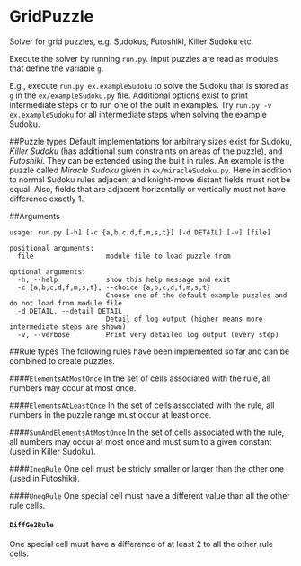 # GridPuzzle
Solver for grid puzzles, e.g. Sudokus, Futoshiki, Killer Sudoku etc.

Execute the solver by running `run.py`. Input puzzles are read as modules that define the variable `g`.

E.g., execute  `run.py ex.exampleSudoku` to solve the Sudoku that is stored as `g` in the `ex/exampleSudoku.py` file.
Additional options exist to print intermediate steps or to run one of the built in examples.
Try `run.py -v ex.exampleSudoku` for all intermediate steps when solving the example Sudoku.

##Puzzle types
Default implementations for arbitrary sizes exist for Sudoku,
_Killer Sudoku_ (has additional sum constraints on areas of the puzzle), and _Futoshiki_.
They can be extended using the built in rules.
An example is the puzzle called _Miracle Sudoku_ given in `ex/miracleSudoku.py`.
Here in addition to normal Sudoku rules adjacent and knight-move distant fields must not be equal.
Also, fields that are adjacent horizontally or vertically must not have difference exactly 1.


##Arguments

```
usage: run.py [-h] [-c {a,b,c,d,f,m,s,t}] [-d DETAIL] [-v] [file]

positional arguments:
  file                  module file to load puzzle from

optional arguments:
  -h, --help            show this help message and exit
  -c {a,b,c,d,f,m,s,t}, --choice {a,b,c,d,f,m,s,t}
                        Choose one of the default example puzzles and do not load from module file
  -d DETAIL, --detail DETAIL
                        Detail of log output (higher means more intermediate steps are shown)
  -v, --verbose         Print very detailed log output (every step)
```

##Rule types
The following rules have been implemented so far and can be combined to create puzzles.

####`ElementsAtMostOnce`
In the set of cells associated with the rule, all numbers may occur at most once.

####`ElementsAtLeastOnce`
In the set of cells associated with the rule, all numbers in the puzzle range must occur at least once.

####`SumAndElementsAtMostOnce`
In the set of cells associated with the rule, all numbers may occur at most once
and must sum to a given constant (used in Killer Sudoku).

####`IneqRule`
One cell must be stricly smaller or larger than the other one (used in Futoshiki).

####`UneqRule`
One special cell must have a different value than all the other rule cells.

#### `DiffGe2Rule`
One special cell must have a difference of at least 2 to all the other rule cells.
